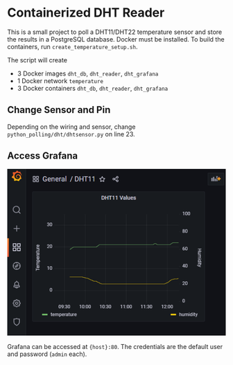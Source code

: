 # Containerized DHT Reader

This is a small project to poll a DHT11/DHT22 temperature sensor and store the results in a PostgreSQL database.
Docker must be installed.
To build the containers, run `create_temperature_setup.sh`.

The script will create

- 3 Docker images `dht_db`, `dht_reader`, `dht_grafana`
- 1 Docker network `temperature`
- 3 Docker containers `dht_db`, `dht_reader`, `dht_grafana`

## Change Sensor and Pin

Depending on the wiring and sensor, change `python_polling/dht/dhtsensor.py` on line 23.

## Access Grafana

![screenshot_grafana](./images/grafana.png)

Grafana can be accessed at `{host}:80`.
The credentials are the default user and password (`admin` each).
